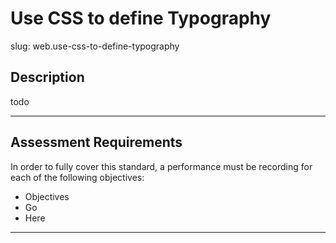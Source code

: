 
# Use CSS to define Typography

slug: web.use-css-to-define-typography

## Description
todo

---
## Assessment Requirements
In order to fully cover this standard, a performance must be recording for each of the following objectives:

- Objectives
- Go
- Here

---
